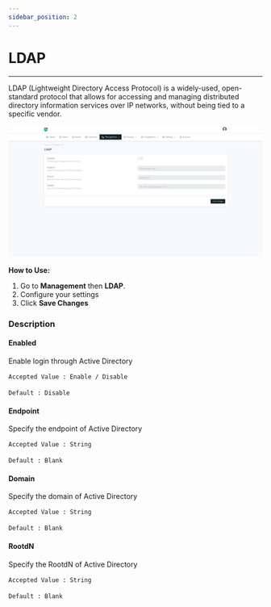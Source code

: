 ```yaml
---
sidebar_position: 2
---
```


# LDAP

---

LDAP (Lightweight Directory Access Protocol) is a widely-used, open-standard protocol that allows for accessing and managing distributed directory information services over IP networks, without being tied to a specific vendor.  

![users](/img/platform/v8/docs/mang_LDAP.png)

**How to Use:**

1. Go to **Management** then **LDAP**.
2. Configure your settings
3. Click **Save Changes**

### Description

#### Enabled

Enable login through Active Directory

    Accepted Value : Enable / Disable

    Default : Disable

#### Endpoint

Specify the endpoint of Active Directory

    Accepted Value : String

    Default : Blank

#### Domain

Specify the domain of Active Directory

    Accepted Value : String

    Default : Blank

#### RootdN

Specify the RootdN of Active Directory

    Accepted Value : String

    Default : Blank

